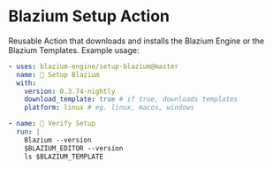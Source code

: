 # Blazium Setup Action

Reusable Action that downloads and installs the Blazium Engine or the Blazium Templates. Example usage:

```yml
- uses: blazium-engine/setup-blazium@master
  name: 🤖 Setup Blazium
  with:
    version: 0.3.74-nightly
    download_template: true # if true, downloads templates
    platform: linux # eg. linux, macos, windows

- name: 🔬 Verify Setup
  run: |
    Blazium --version
    $BLAZIUM_EDITOR --version
    ls $BLAZIUM_TEMPLATE
```

